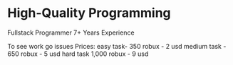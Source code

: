 # High-Quality Programming
Fullstack Programmer 7+ Years Experience

To see work go issues
Prices:
easy task- 350 robux - 2 usd
medium task - 650 robux - 5 usd
hard task 1,000 robux - 9 usd
